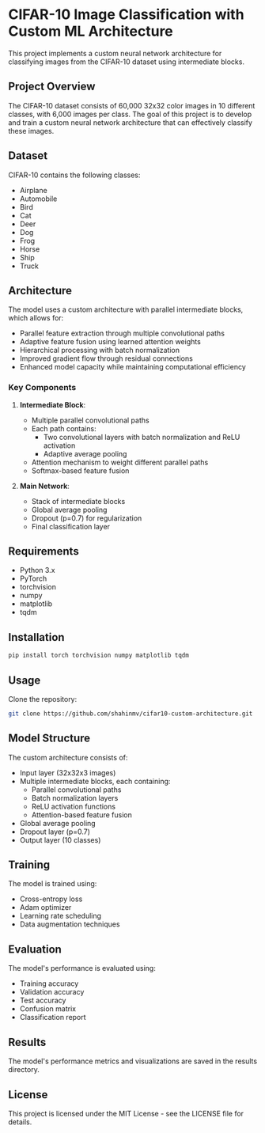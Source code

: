 # CIFAR-10 Image Classification with Custom ML Architecture

This project implements a custom neural network architecture for classifying images from the CIFAR-10 dataset using intermediate blocks.

## Project Overview

The CIFAR-10 dataset consists of 60,000 32x32 color images in 10 different classes, with 6,000 images per class. The goal of this project is to develop and train a custom neural network architecture that can effectively classify these images.

## Dataset

CIFAR-10 contains the following classes:
- Airplane
- Automobile
- Bird
- Cat
- Deer
- Dog
- Frog
- Horse
- Ship
- Truck

## Architecture

The model uses a custom architecture with parallel intermediate blocks, which allows for:
- Parallel feature extraction through multiple convolutional paths
- Adaptive feature fusion using learned attention weights
- Hierarchical processing with batch normalization
- Improved gradient flow through residual connections
- Enhanced model capacity while maintaining computational efficiency

### Key Components

1. **Intermediate Block**:
   - Multiple parallel convolutional paths
   - Each path contains:
     - Two convolutional layers with batch normalization and ReLU activation
     - Adaptive average pooling
   - Attention mechanism to weight different parallel paths
   - Softmax-based feature fusion

2. **Main Network**:
   - Stack of intermediate blocks
   - Global average pooling
   - Dropout (p=0.7) for regularization
   - Final classification layer

## Requirements

- Python 3.x
- PyTorch
- torchvision
- numpy
- matplotlib
- tqdm

## Installation

```bash
pip install torch torchvision numpy matplotlib tqdm
```

## Usage

Clone the repository:
```bash
git clone https://github.com/shahinmv/cifar10-custom-architecture.git
```

## Model Structure

The custom architecture consists of:
- Input layer (32x32x3 images)
- Multiple intermediate blocks, each containing:
  - Parallel convolutional paths
  - Batch normalization layers
  - ReLU activation functions
  - Attention-based feature fusion
- Global average pooling
- Dropout layer (p=0.7)
- Output layer (10 classes)

## Training

The model is trained using:
- Cross-entropy loss
- Adam optimizer
- Learning rate scheduling
- Data augmentation techniques

## Evaluation

The model's performance is evaluated using:
- Training accuracy
- Validation accuracy
- Test accuracy
- Confusion matrix
- Classification report

## Results

The model's performance metrics and visualizations are saved in the results directory.

## License

This project is licensed under the MIT License - see the LICENSE file for details. 